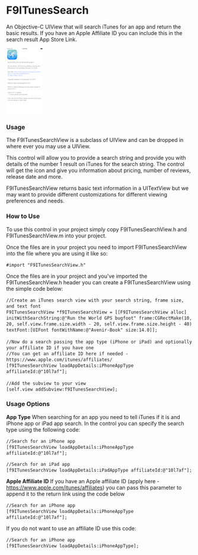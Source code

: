 F9ITunesSearch
==============

An Objective-C UIView that will search iTunes for an app and return the basic results. If you have an Apple Affiliate ID you can include this in the search result App Store Link.

![Demo Image](https://raw.githubusercontent.com/front9tech/F9ITunesSearch/master/F9ITunesSearch/F9ITunesSearch%20Screenshot.png)

### Usage

The F9ITunesSearchView is a subclass of UIView and can be dropped in where ever you may use a UIView.  

This control will allow you to provide a search string and provide you with details of the number 1 result on iTunes for the search string.  The control will get the icon and give you information about pricing, number of reviews, release date and more.

F9ITunesSearchView returns basic text information in a UITextView but we may want to provide different customizations for different viewing preferences and needs.

### How to Use
To use this control in your project simply copy F9ITunesSearchView.h and F9ITunesSearchView.m into your project.  

Once the files are in your project you need to import F9ITunesSearchView into the file where you are using it like so:
```
#import "F9ITunesSearchView.h"
```

Once the files are in your project and you've imported the F9ITunesSearchView.h header you can create a F9ITunesSearchView using the simple code below:
```
//Create an iTunes search view with your search string, frame size, and text font
F9ITunesSearchView *f9ITunesSearchView = [[F9ITunesSearchView alloc] initWithSearchString:@"Run the World GPS bugfoot" frame:CGRectMake(10, 20, self.view.frame.size.width - 20, self.view.frame.size.height - 40) textFont:[UIFont fontWithName:@"Avenir-Book" size:14.0]];

//Now do a search passing the app type (iPhone or iPad) and optionally your affiliate ID if you have one
//You can get an affiliate ID here if needed - https://www.apple.com/itunes/affiliates/
[f9ITunesSearchView loadAppDetails:iPhoneAppType affiliateId:@"10l7af"];

//Add the subview to your view
[self.view addSubview:f9ITunesSearchView];
```

### Usage Options

__App Type__
When searching for an app you need to tell iTunes if it is and iPhone app or iPad app search.  In the control you can specify the search type using the following code:

```
//Search for an iPhone app
[f9ITunesSearchView loadAppDetails:iPhoneAppType affiliateId:@"10l7af"];
```

```
//Search for an iPad app
[f9ITunesSearchView loadAppDetails:iPadAppType affiliateId:@"10l7af"];
```

__Apple Affiliate ID__
If you have an Apple affiliate ID (apply here - https://www.apple.com/itunes/affiliates) you can pass this parameter to append it to the return link using the code below 

```
//Search for an iPhone app
[f9ITunesSearchView loadAppDetails:iPhoneAppType affiliateId:@"10l7af"];
```

If you do not want to use an affiliate ID use this code:
```
//Search for an iPhone app
[f9ITunesSearchView loadAppDetails:iPhoneAppType];
```
